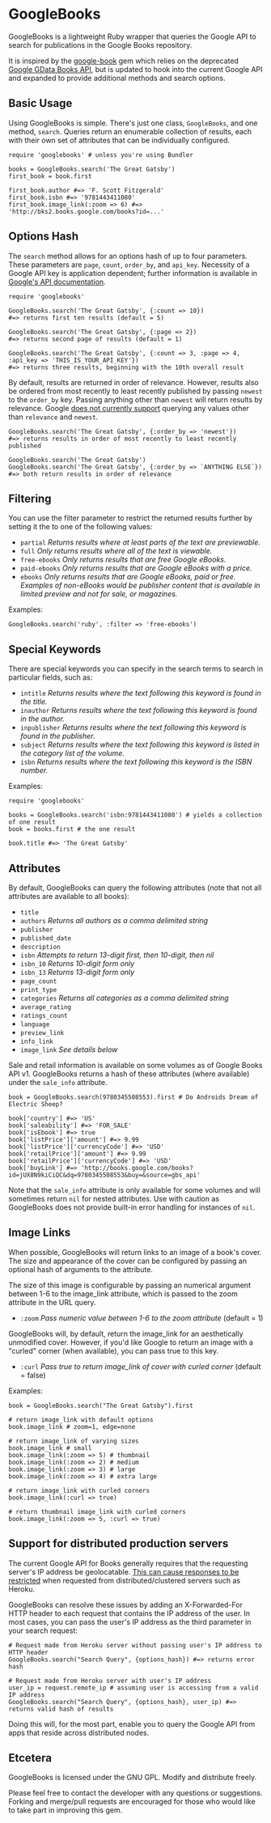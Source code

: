 GoogleBooks
===========

GoogleBooks is a lightweight Ruby wrapper that queries the Google API to search for publications in the Google Books repository.

It is inspired by the [google-book](https://github.com/papercavalier/google-book) gem which relies on the deprecated [Google GData Books API](http://code.google.com/apis/books/docs/gdata/developers_guide_protocol.html), but is updated to hook into the current Google API and expanded to provide additional methods and search options.

Basic Usage
-----------

Using GoogleBooks is simple. There's just one class, `GoogleBooks`, and one method, `search`. Queries return an enumerable collection of results, each with their own set of attributes that can be individually configured.

    require 'googlebooks' # unless you're using Bundler
    
    books = GoogleBooks.search('The Great Gatsby')
    first_book = book.first
    
    first_book.author #=> 'F. Scott Fitzgerald'
    first_book.isbn #=> '9781443411080'
    first_book.image_link(:zoom => 6) #=> 'http://bks2.books.google.com/books?id=...'
    

Options Hash
-----------

The `search` method allows for an options hash of up to four parameters. These parameters are `page`, `count`, `order_by`, and `api_key`. Necessity of a Google API key is application dependent; further information is available in [Google's API documentation](http://code.google.com/apis/books/docs/v1/using.html).

    require 'googlebooks'
    
    GoogleBooks.search('The Great Gatsby', {:count => 10}) 
    #=> returns first ten results (default = 5)
   
    GoogleBooks.search('The Great Gatsby', {:page => 2}) 
    #=> returns second page of results (default = 1)
    
    GoogleBooks.search('The Great Gatsby', {:count => 3, :page => 4, :api_key => 'THIS_IS_YOUR_API_KEY'}) 
    #=> returns three results, beginning with the 10th overall result

By default, results are returned in order of relevance. However, results also be ordered from most recently to least recently published by passing `newest` to the `order_by` key. Passing anything other than `newest` will return results by relevance. Google [does not currently support](https://groups.google.com/a/googleproductforums.com/forum/#!searchin/books/publication$20date/books/wKuq9TLGYsc/SRIk-YiiPHQJ) querying any values other than `relevance` and `newest`.

    GoogleBooks.search('The Great Gatsby', {:order_by => 'newest'})
    #=> returns results in order of most recently to least recently published
    
    GoogleBooks.search('The Great Gatsby')
    GoogleBooks.search('The Great Gatsby', {:order_by => `ANYTHING ELSE`})
    #=> both return results in order of relevance

Filtering
----------------

You can use the filter parameter to restrict the returned results further by setting it the to one of the following values:

* `partial` *Returns results where at least parts of the text are previewable.*
* `full` *Only returns results where all of the text is viewable.*
* `free-ebooks` *Only returns results that are free Google eBooks.*
* `paid-ebooks` *Only returns results that are Google eBooks with a price.*
* `ebooks` *Only returns results that are Google eBooks, paid or free. Examples of non-eBooks would be publisher content that is available in limited preview and not for sale, or magazines.*

Examples:

    GoogleBooks.search('ruby', :filter => 'free-ebooks')

Special Keywords
----------------

There are special keywords you can specify in the search terms to search in particular fields, such as:

* `intitle` *Returns results where the text following this keyword is found in the title.*
* `inauthor` *Returns results where the text following this keyword is found in the author.*
* `inpublisher` *Returns results where the text following this keyword is found in the publisher.*
* `subject` *Returns results where the text following this keyword is listed in the category list of the volume.*
* `isbn` *Returns results where the text following this keyword is the ISBN number.*

Examples:
    
    require 'googlebooks'
    
    books = GoogleBooks.search('isbn:9781443411080') # yields a collection of one result
    book = books.first # the one result
    
    book.title #=> 'The Great Gatsby'
    
Attributes
----------

By default, GoogleBooks can query the following attributes (note that not all attributes are available to all books):

* `title`
* `authors` *Returns all authors as a comma delimited string*
* `publisher`
* `published_date`
* `description`
* `isbn` *Attempts to return 13-digit first, then 10-digit, then nil*
* `isbn_10` *Returns 10-digit form only*
* `isbn_13` *Returns 13-digit form only*
* `page_count`
* `print_type`
* `categories` *Returns all categories as a comma delimited string*
* `average_rating`
* `ratings_count`
* `language`
* `preview_link`
* `info_link`
* `image_link` *See details below*

Sale and retail information is available on some volumes as of Google Books API v1. GoogleBooks returns a hash of these attributes (where available) under the `sale_info` attribute.

    book = GoogleBooks.search(9780345508553).first # Do Androids Dream of Electric Sheep?
   
    book['country'] #=> 'US'
    book['saleability'] #=> 'FOR_SALE'
    book['isEbook'] #=> true
    book['listPrice']['amount'] #=> 9.99
    book['listPrice']['currencyCode'] #=> 'USD'
    book['retailPrice']['amount'] #=> 9.99
    book['retailPrice']['currencyCode'] #=> 'USD'
    book['buyLink'] #=> 'http://books.google.com/books?id=jUX8N9kiCiQC&dq=9780345508553&buy=&source=gbs_api'
   
Note that the `sale_info` attribute is only available for some volumes and will sometimes return `nil` for nested attributes. Use with caution as GoogleBooks does not provide built-in error handling for instances of `nil`.

Image Links
-----------

When possible, GoogleBooks will return links to an image of a book's cover. The size and appearance of the cover can be configured by passing an optional hash of arguments to the attribute.

The size of this image is configurable by passing an numerical argument between 1-6 to the image_link attribute, which is passed to the zoom attribute in the URL query.

* `:zoom` *Pass numeric value between 1-6 to the zoom attribute* (default = 1)

GoogleBooks will, by default, return the image_link for an aesthetically unmodified cover. However, if you'd like Google to return an image with a "curled" corner (when available), you can pass true to this key. 

* `:curl` *Pass true to return image_link of cover with curled corner* (default = false)

Examples:
    
    book = GoogleBooks.search("The Great Gatsby").first
    
    # return image_link with default options
    book.image_link # zoom=1, edge=none
    
    # return image_link of varying sizes
    book.image_link # small
    book.image_link(:zoom => 5) # thumbnail
    book.image_link(:zoom => 2) # medium
    book.image_link(:zoom => 3) # large
    book.image_link(:zoom => 4) # extra large
    
    # return image_link with curled corners
    book.image_link(:curl => true)
    
    # return thumbnail image_link with curled corners
    book.image_link(:zoom => 5, :curl => true)
  
Support for distributed production servers
------------------------------------------

The current Google API for Books generally requires that the requesting server's IP address be geolocatable. [This can cause responses to be restricted](http://www.google.com/support/forum/p/booksearch-apis/thread?tid=2034bed9a98c15cb&hl=en) when requested from distributed/clustered servers such as Heroku.

GoogleBooks can resolve these issues by adding an X-Forwarded-For HTTP header to each request that contains the IP address of the user. In most cases, you can pass the user's IP address as the third parameter in your search request:

    # Request made from Heroku server without passing user's IP address to HTTP header
    GoogleBooks.search("Search Query", {options_hash}) #=> returns error hash
    
    # Request made from Heroku server with user's IP address
    user_ip = request.remote_ip # assuming user is accessing from a valid IP address
    GoogleBooks.search("Search Query", {options_hash}, user_ip) #=> returns valid hash of results

Doing this will, for the most part, enable you to query the Google API from apps that reside across distributed nodes.

Etcetera
--------

GoogleBooks is licensed under the GNU GPL. Modify and distribute freely.

Please feel free to contact the developer with any questions or suggestions. Forking and merge/pull requests are encouraged for those who would like to take part in improving this gem.

